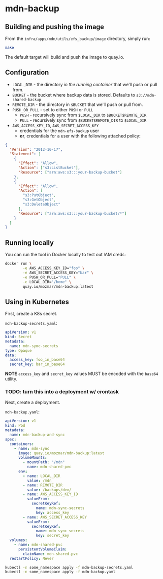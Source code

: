 # mdn-backup

## Building and pushing the image

From the `infra/apps/mdn/utils/efs_backup/image` directory, simply run:

```bash
make
```

The default target will build and push the image to quay.io.

## Configuration

- `LOCAL_DIR` - the directory *in the running container* that we'll push or pull from.
- `BUCKET` - the bucket where backup data is stored. Defaults to `s3://mdn-shared-backup`
- `REMOTE_DIR` - the directory in `$BUCKET` that we'll push or pull from.
- `PUSH_OR_PULL` - set to either `PUSH` or `PULL`
  - `PUSH` - recursively sync from `$LOCAL_DIR` to `$BUCKET$REMOTE_DIR`
  - `PULL` - recursively sync from `$BUCKET$REMOTE_DIR` to `$LOCAL_DIR`
- `AWS_ACCESS_KEY_ID`, `AWS_SECRET_ACCESS_KEY`
	- credentials for the `mdn-efs-backup` user
	- **or**, credentials for a user with the following attached policy:

```json
{
  "Version": "2012-10-17",
  "Statement": [
    {
      "Effect": "Allow",
      "Action": ["s3:ListBucket"],
      "Resource": ["arn:aws:s3:::your-backup-bucket"]
    },
    {
      "Effect": "Allow",
      "Action": [
        "s3:PutObject",
        "s3:GetObject",
        "s3:DeleteObject"
      ],
      "Resource": ["arn:aws:s3:::your-backup-bucket/*"]
    }
  ]
}
```

## Running locally

You can run the tool in Docker locally to test out IAM creds:

```bash
docker run \
        -e AWS_ACCESS_KEY_ID="foo" \
        -e AWS_SECRET_ACCESS_KEY="bar" \
        -e PUSH_OR_PULL="PULL" \
        -e LOCAL_DIR="/home" \
        quay.io/mozmar/mdn-backup:latest
```


## Using in Kubernetes

First, create a K8s secret.

`mdn-backup-secrets.yaml`:

```yaml
apiVersion: v1
kind: Secret
metadata:
  name: mdn-sync-secrets
type: Opaque
data:
  access_key: foo_in_base64
  secret_key: bar_in_base64
```

**NOTE** `access_key` and `secret_key` values MUST be encoded with the `base64` utility.

### TODO: turn this into a deployment w/ crontask

Next, create a deployment.

`mdn-backup.yaml`:

```yaml
apiVersion: v1
kind: Pod
metadata:
  name: mdn-backup-and-sync
spec:
  containers:
    - name: mdn-sync
      image: quay.io/mozmar/mdn-backup:latest
      volumeMounts:
        - mountPath: "/mdn"
          name: mdn-shared-pvc
      env:
        - name: LOCAL_DIR
          value: /mdn
        - name: REMOTE_DIR
          value: /backups/dev/
        - name: AWS_ACCESS_KEY_ID
          valueFrom:
            secretKeyRef:
              name: mdn-sync-secrets
              key: access_key
        - name: AWS_SECRET_ACCESS_KEY
          valueFrom:
            secretKeyRef:
              name: mdn-sync-secrets
              key: secret_key
  volumes:
    - name: mdn-shared-pvc
      persistentVolumeClaim:
        claimName: mdn-shared-pvc
  restartPolicy: Never
```


```bash
kubectl -n some_namespace apply -f mdn-backup-secrets.yaml
kubectl -n some_namespace apply -f mdn-backup.yaml
```